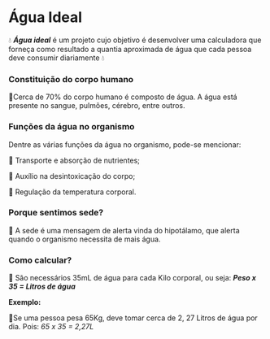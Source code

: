 # Água Ideal

💧 **_Água ideal_** é um projeto cujo objetivo é desenvolver uma calculadora que forneça como resultado a quantia aproximada de água que cada pessoa deve consumir diariamente 💧

### Constituição do corpo humano
🔹Cerca de 70% do corpo humano é composto de água. A água está presente no sangue, pulmões, cérebro, entre outros.

### Funções da água no organismo
Dentre as várias funções da água no organismo, pode-se mencionar:

🔹 Transporte e absorção de nutrientes;

🔹 Auxílio na desintoxicação do corpo;

🔹 Regulação da temperatura corporal.

### Porque sentimos sede?
🔹 A sede é uma mensagem de alerta vinda do hipotálamo, que alerta quando o organismo necessita de mais água.

### Como calcular?
🔹 São necessários 35mL de água para cada Kilo corporal, ou seja: **_Peso x 35 = Litros de água_**

**Exemplo:**

🔹Se uma pessoa pesa 65Kg, deve tomar cerca de 2, 27 Litros de água por dia. Pois: _65 x 35 = 2,27L_
